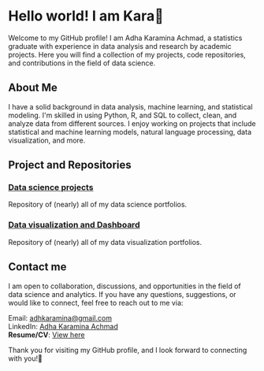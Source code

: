 # Hello world! I am Kara👋 
Welcome to my GitHub profile! I am Adha Karamina Achmad, a statistics graduate with experience in data analysis and research by academic projects. Here you will find a collection of my projects, code repositories, and contributions in the field of data science.

## About Me
I have a solid background in data analysis, machine learning, and statistical modeling. I'm skilled in using Python, R, and SQL to collect, clean, and analyze data from different sources. I enjoy working on projects that include statistical and machine learning models, natural language processing, data visualization, and more.

## Project and Repositories

### [Data science projects](https://github.com/adhkaraa/data-science-project)  
Repository of (nearly) all of my data science portfolios.

### [Data visualization and Dashboard](https://github.com/adhkaraa/visualization-project)  
Repository of (nearly) all of my data visualization portfolios.

## Contact me
I am open to collaboration, discussions, and opportunities in the field of data science and analytics. If you have any questions, suggestions, or would like to connect, feel free to reach out to me via:

Email: adhkaramina@gmail.com  
LinkedIn: [Adha Karamina Achmad](https://www.linkedin.com/in/adhakara/)  
**Resume/CV**: [View here](https://drive.google.com/drive/folders/1MYyeGEo93X8ozf1DhsfHSHrTOtMzCqcu?usp=drive_link)  

Thank you for visiting my GitHub profile, and I look forward to connecting with you!🙌
